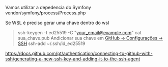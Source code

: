 Vamos utilizar a depedencia do Symfony
vendor/symfony/process/Process.php

Se WSL é preciso gerar uma chave dentro do wsl
> ssh-keygen -t ed25519 -C "your_email@example.com"
> cat sua_chave.pub
Andicionar sua chave em [GitHub -> Configurações -> SSH](https://github.com/settings/keys)
> ssh-add ~/.ssh/id_ed25519

https://docs.github.com/pt/authentication/connecting-to-github-with-ssh/generating-a-new-ssh-key-and-adding-it-to-the-ssh-agent